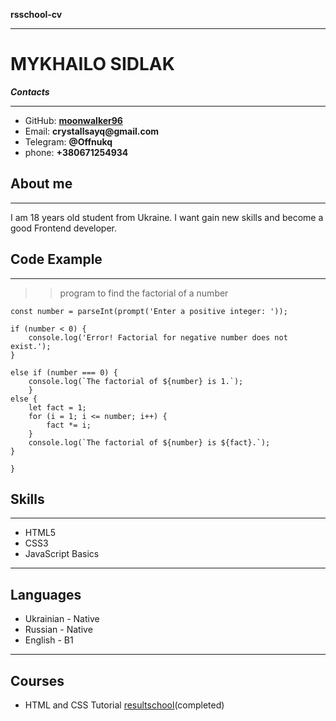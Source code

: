 __rsschool-cv__
___
# MYKHAILO SIDLAK
***Contacts***
*****
* GitHub: [__moonwalker96__](https://github.com/moonwalker96)
* Email: __crystallsayq@gmail.com__
* Telegram: __@Offnukq__
* phone: __+380671254934__
## About me
___
I am 18 years old student from Ukraine. I want gain new skills and become a good Frontend developer.
## Code Example
___

>>program to find the factorial of a number

```
const number = parseInt(prompt('Enter a positive integer: '));

if (number < 0) {
    console.log('Error! Factorial for negative number does not exist.');
}

else if (number === 0) {
    console.log(`The factorial of ${number} is 1.`);
    }
else {
    let fact = 1;
    for (i = 1; i <= number; i++) {
        fact *= i;
    }
    console.log(`The factorial of ${number} is ${fact}.`);
}

}
```
## Skills
____
* HTML5
* CSS3
* JavaScript Basics
___
## Languages
+ Ukrainian - Native
+ Russian - Native
+ English - B1
___
## Courses
* HTML and CSS Tutorial [resultschool](https://result.school/)(completed)